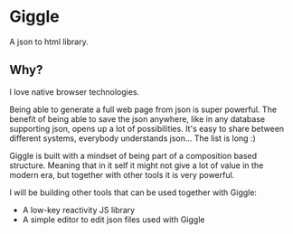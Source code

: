 # Giggle

A json to html library.

## Why?

I love native browser technologies.

Being able to generate a full web page from json is super powerful. The benefit of being able to save the json anywhere, like in any database supporting json, opens up a lot of possibilities. It's easy to share between different systems, everybody understands json... The list is long :)

Giggle is built with a mindset of being part of a composition based structure. Meaning that in it self it might not give a lot of value in the modern era, but together with other tools it is very powerful.

I will be building other tools that can be used together with Giggle:

- A low-key reactivity JS library
- A simple editor to edit json files used with Giggle
